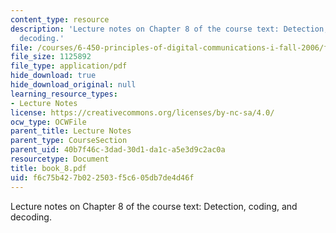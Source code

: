 ```yaml
---
content_type: resource
description: 'Lecture notes on Chapter 8 of the course text: Detection, coding, and
  decoding.'
file: /courses/6-450-principles-of-digital-communications-i-fall-2006/f6c75b427b022503f5c605db7de4d46f_book_8.pdf
file_size: 1125892
file_type: application/pdf
hide_download: true
hide_download_original: null
learning_resource_types:
- Lecture Notes
license: https://creativecommons.org/licenses/by-nc-sa/4.0/
ocw_type: OCWFile
parent_title: Lecture Notes
parent_type: CourseSection
parent_uid: 40b7f46c-3dad-30d1-da1c-a5e3d9c2ac0a
resourcetype: Document
title: book_8.pdf
uid: f6c75b42-7b02-2503-f5c6-05db7de4d46f
---
```

Lecture notes on Chapter 8 of the course text: Detection, coding, and decoding.
